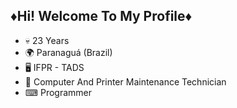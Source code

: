 ## ♦️Hi! Welcome To My Profile♦️

- 💀 23 Years
- 🌍 Paranaguá (Brazil)
- 🖥️ IFPR - TADS
- 🔧 Computer And Printer Maintenance Technician 
- ⌨ Programmer
